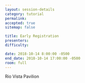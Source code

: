 ```yaml
---
layout: session-details
category: tutorial
permalink:
accepted: true
sitemap: false

title: Early Registration
presenters:
difficulty:

date: 2018-10-14 8:00:00 -0500
end_date: 2018-10-14 17:00:00 -0500
room: full
---
```

Rio Vista Pavilion
